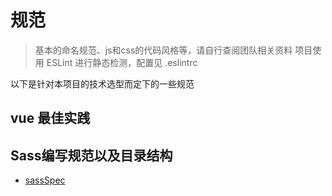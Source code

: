 # 规范

> 基本的命名规范、js和css的代码风格等，请自行查阅团队相关资料
> 项目使用 ESLint 进行静态检测，配置见 .eslintrc

以下是针对本项目的技术选型而定下的一些规范

## vue 最佳实践

## Sass编写规范以及目录结构

- [sassSpec](./sassSpec)
